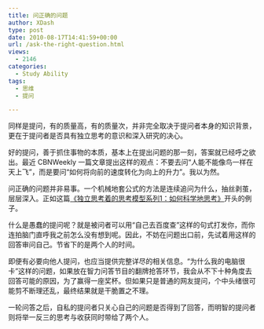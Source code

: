 ```yaml
---
title: 问正确的问题
author: XDash
type: post
date: 2010-08-17T14:41:59+00:00
url: /ask-the-right-question.html
views:
  - 2146
categories:
  - Study Ability
tags:
  - 思维
  - 提问

---
```

同样是提问，有的质量高，有的质量次，并非完全取决于提问者本身的知识背景，更在于提问者是否具有独立思考的意识和深入研究的决心。

好的提问，善于抓住事物的本质，基本上在提出问题的那一刻，答案就已经呼之欲出。最近 CBNWeekly 一篇文章提出这样的观点：不要去问“人能不能像鸟一样在天上飞”，而是要问“如何将向前的速度转化为向上的升力”。我以为然。

问正确的问题并非易事。一个机械地套公式的方法是连续追问为什么，抽丝剥茧，层层深入。正如这篇<a href="http://jiaren.org/2010/08/16/sikao-moxing/" target="_blank">《独立思考着的思考模型系列1：如何科学地思考》</a>开头的例子。

什么是愚蠢的提问呢？就是被问者可以用“自己去百度查”这样的句式打发你，而你连拍脑门直呼我之前怎么没有想到呢。因此，不妨在问题出口前，先试着用这样的回答审问自己。节省下的是两个人的时间。

即便有必要向他人提问，也应当提供完整详尽的相关信息。“为什么我的电脑很卡”这样的问题，如果放在智力问答节目的翻牌抢答环节，我会从不下十种角度去回答可能的原因，为了赢得一座奖杯。但如果只是普通的网友提问，个中头绪很可能剪不断理还乱，最终结果就是干脆置之不理。

一轮问答之后，自私的提问者只关心自己的问题是否得到了回答，而明智的提问者则将举一反三的思考与收获同时带给了两个人。